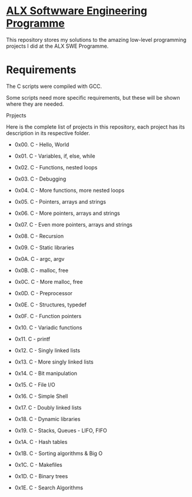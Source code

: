# [ALX Softwware Engineering Programme](https://www.alxafrica.com/about/)

This repository stores my solutions to the amazing low-level programming projects I did at the ALX SWE Programme.

# Requirements

The C scripts were compiled with GCC.

Some scripts need more specific requirements, but these will be shown where they are needed.

Prpjects

Here is the complete list of projects in this repository, each project has its description in its respective folder.

- 0x00. C - Hello, World

- 0x01. C - Variables, if, else, while

- 0x02. C - Functions, nested loops

- 0x03. C - Debugging

- 0x04. C - More functions, more nested loops

- 0x05. C - Pointers, arrays and strings

- 0x06. C - More pointers, arrays and strings

- 0x07. C - Even more pointers, arrays and strings

- 0x08. C - Recursion

- 0x09. C - Static libraries

- 0x0A. C - argc, argv

- 0x0B. C - malloc, free

- 0x0C. C - More malloc, free

- 0x0D. C - Preprocessor

- 0x0E. C - Structures, typedef

- 0x0F. C - Function pointers

- 0x10. C - Variadic functions

- 0x11. C - printf

- 0x12. C - Singly linked lists

- 0x13. C - More singly linked lists

- 0x14. C - Bit manipulation

- 0x15. C - File I/O

- 0x16. C - Simple Shell

- 0x17. C - Doubly linked lists

- 0x18. C - Dynamic libraries

- 0x19. C - Stacks, Queues - LIFO, FIFO

- 0x1A. C - Hash tables

- 0x1B. C - Sorting algorithms & Big O

- 0x1C. C - Makefiles

- 0x1D. C - Binary trees

- 0x1E. C - Search Algorithms
